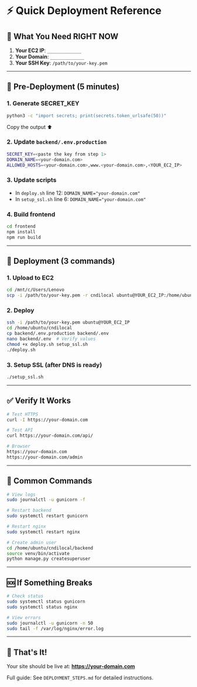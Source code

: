 # ⚡ Quick Deployment Reference

## 🎯 What You Need RIGHT NOW

1. **Your EC2 IP**: `_____________`
2. **Your Domain**: `_____________`
3. **Your SSH Key**: `/path/to/your-key.pem`

---

## 📝 Pre-Deployment (5 minutes)

### 1. Generate SECRET_KEY
```bash
python3 -c "import secrets; print(secrets.token_urlsafe(50))"
```
Copy the output ⬆️

### 2. Update `backend/.env.production`
```bash
SECRET_KEY=<paste the key from step 1>
DOMAIN_NAME=<your-domain.com>
ALLOWED_HOSTS=<your-domain.com>,www.<your-domain.com>,<YOUR_EC2_IP>
```

### 3. Update scripts
- In `deploy.sh` line 12: `DOMAIN_NAME="your-domain.com"`
- In `setup_ssl.sh` line 6: `DOMAIN_NAME="your-domain.com"`

### 4. Build frontend
```bash
cd frontend
npm install
npm run build
```

---

## 🚀 Deployment (3 commands)

### 1. Upload to EC2
```bash
cd /mnt/c/Users/Lenovo
scp -i /path/to/your-key.pem -r cndilocal ubuntu@YOUR_EC2_IP:/home/ubuntu/
```

### 2. Deploy
```bash
ssh -i /path/to/your-key.pem ubuntu@YOUR_EC2_IP
cd /home/ubuntu/cndilocal
cp backend/.env.production backend/.env
nano backend/.env  # Verify values
chmod +x deploy.sh setup_ssl.sh
./deploy.sh
```

### 3. Setup SSL (after DNS is ready)
```bash
./setup_ssl.sh
```

---

## ✅ Verify It Works

```bash
# Test HTTPS
curl -I https://your-domain.com

# Test API
curl https://your-domain.com/api/

# Browser
https://your-domain.com
https://your-domain.com/admin
```

---

## 🔧 Common Commands

```bash
# View logs
sudo journalctl -u gunicorn -f

# Restart backend
sudo systemctl restart gunicorn

# Restart nginx
sudo systemctl restart nginx

# Create admin user
cd /home/ubuntu/cndilocal/backend
source venv/bin/activate
python manage.py createsuperuser
```

---

## 🆘 If Something Breaks

```bash
# Check status
sudo systemctl status gunicorn
sudo systemctl status nginx

# View errors
sudo journalctl -u gunicorn -n 50
sudo tail -f /var/log/nginx/error.log
```

---

## 🎉 That's It!

Your site should be live at: **https://your-domain.com**

Full guide: See `DEPLOYMENT_STEPS.md` for detailed instructions.
